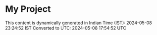 # My Project

This content is dynamically generated in Indian Time (IST): 2024-05-08 23:24:52 IST
Converted to UTC: 2024-05-08 17:54:52 UTC
